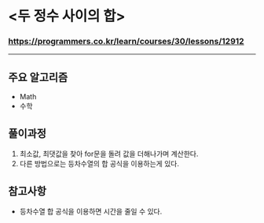 # <두 정수 사이의 합>
### https://programmers.co.kr/learn/courses/30/lessons/12912

***

## 주요 알고리즘  
* Math
* 수학

## 풀이과정
1. 최소값, 최댓값을 찾아 for문을 돌려 값을 더해나가며 계산한다.
2. 다른 방법으로는 등차수열의 합 공식을 이용하는게 있다.

## 참고사항
* 등차수열 합 공식을 이용하면 시간을 줄일 수 있다.

